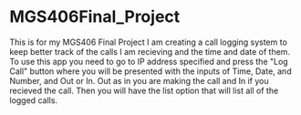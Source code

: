 # MGS406Final_Project
This is for my MGS406 Final Project
I am creating a call logging system to keep better track of the calls I am 
recieving and the time and date of them. To use this app you need to go to
IP address specified and press the "Log Call" button where you will be 
presented with the inputs of Time, Date, and Number, and Out or In. 
Out as in you are making the call and In if you recieved the call.
Then you will have the list option that will list all of the logged
calls. 
